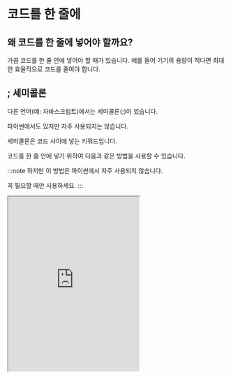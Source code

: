 # 코드를 한 줄에

## 왜 코드를 한 줄에 넣어야 할까요?

가끔 코드를 한 줄 안에 넣어야 할 때가 있습니다. 예를 들어 기기의 용량이 적다면 최대한 효율적으로 코드를 줄여야 합니다.

## ; 세미콜론

다른 언어(예: 자바스크립트)에서는 세미콜론(;)이 있습니다.

파이썬에서도 있지만 자주 사용되지는 않습니다.

세미콜론은 코드 사이에 넣는 키워드입니다.

코드를 한 줄 안에 넣기 위하여 다음과 같은 방법을 사용할 수 있습니다.

:::note
하지만 이 방법은 파이썬에서 자주 사용되지 않습니다.

꼭 필요할 때만 사용하세요.
:::

<iframe
  loading="lazy" title="Python Playground" src="https://trinket.io/embed/python3/724bf9a522" height="400" />

## 세미콜론에 대한 추가 설명

세미콜론은 파이썬에서 사용해도 되고 안 해도 됩니다. 원한다면 한 줄에 파이썬 코드를 넣지 않아도 코드의 끝에 붙일 수 있습니다.
